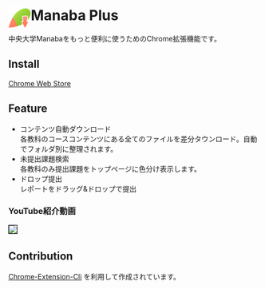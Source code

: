 # <img src="./public/icons/manabaPlusIcon_128.png" width="45" align="left"> Manaba Plus
中央大学Manabaをもっと便利に使うためのChrome拡張機能です。

##  Install
[Chrome Web Store](https://chrome.google.com/webstore/detail/manaba-downloader/aeidkdokanbhoefbgaadaicdmggdeegf?hl=ja)

## Feature
* コンテンツ自動ダウンロード  
各教科のコースコンテンツにある全てのファイルを差分タウンロード。自動でフォルダ別に整理されます。
* 未提出課題検索  
各教科のみ提出課題をトップページに色分け表示します。
* ドロップ提出  
レポートをドラッグ&ドロップで提出

### YouTube紹介動画
<a href="https://www.youtube.com/watch?v=BmCXfWZzhks" rel="some text"><img src="http://img.youtube.com/vi/BmCXfWZzhks/mqdefault.jpg" style="border: 1px solid black"/></a>

## Contribution
[Chrome-Extension-Cli](https://github.com/dutiyesh/chrome-extension-cli) を利用して作成されています。
